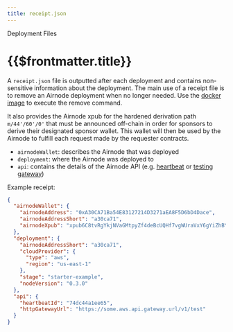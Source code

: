 ```yaml
---
title: receipt.json
---
```


<TitleSpan>Deployment Files</TitleSpan>

# {{$frontmatter.title}}

A `receipt.json` file is outputted after each deployment and contains
non-sensitive information about the deployment. The main use of a receipt file
is to remove an Airnode deployment when no longer needed. Use the
[docker image](../../grp-providers/docker/deployer-image.md#remove) to execute
the remove command.

It also provides the Airnode xpub for the hardened derivation path
`m/44'/60'/0'` that must be announced off-chain in order for sponsors to derive
their designated sponsor wallet. This wallet will then be used by the Airnode to
fulfill each request made by the requester contracts.

- `airnodeWallet`: describes the Airnode that was deployed
- `deployment`: where the Airnode was deployed to
- `api`: contains the details of the Airnode API (e.g.
  [heartbeat](../../grp-providers/guides/build-an-airnode/heartbeat.md) or
  [testing gateway](../../grp-providers/guides/build-an-airnode/http-gateway.md))

Example receipt:

```json
{
  "airnodeWallet": {
    "airnodeAddress": "0xA30CA71Ba54E83127214D3271aEA8F5D6bD4Dace",
    "airnodeAddressShort": "a30ca71",
    "airnodeXpub": "xpub6C8tvRgYkjNVaGMtpyZf4deBcUQHf7vgWUraVxY6gYiZhBYbPkFkLLWJzUUeVFdkKpVtatmXHX8kB76xgfmTpVZWbVWdq1rneaAY6a8RtbY"
  },
  "deployment": {
    "airnodeAddressShort": "a30ca71",
    "cloudProvider": {
      "type": "aws",
      "region": "us-east-1"
    },
    "stage": "starter-example",
    "nodeVersion": "0.3.0"
  },
  "api": {
    "heartbeatId": "74dc44a1ee65",
    "httpGatewayUrl": "https://some.aws.api.gateway.url/v1/test"
  }
}
```
